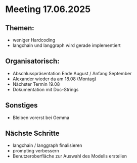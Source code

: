 # Meeting 17.06.2025

## Themen: 
- weniger Hardcoding
- langchain und langgraph wird gerade implementiert

## Organisatorisch: 
- Abschlusspräsentation Ende August / Anfang September
- Alexander wieder da am 18.08 (Montag)
- Nächster Termin 19.08
- Dokumentation mit Doc-Strings

## Sonstiges
- Bleiben vorerst bei Gemma

## Nächste Schritte
- langchain / langgraph finalisieren
- prompting verbessern
- Benutzeroberfläche zur Auswahl des Modells erstellen

